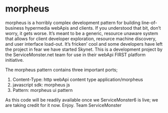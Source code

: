 morpheus
========
morpheus is a horribly complex development pattern for building line-of-business hypermedia webApis and clients. If you understood that bit, don’t worry, it gets worse. It’s meant to be a generic, resource unaware system that allows for client developer exploration, resource machine discovery, and user interface load-out. It’s fricken’ cool and some developers have left the project in fear we have started Skynet. This is a development project by the ServiceMonster.net team for use in their webApi FIRST platform initiative.

The morpheus pattern contains three important ports;
1.	Content-Type: http webApi content type application/morpheus
2.	javascript sdk: morpheus js
3.	Pattern: morpheus ui pattern

As this code will be readily available once we ServiceMonster6 is live; we are taking credit for it now. Enjoy. 
Team ServiceMonster
